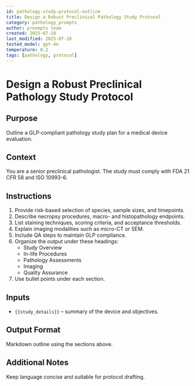 ```yaml
---
id: pathology-study-protocol-outline
title: Design a Robust Preclinical Pathology Study Protocol
category: pathology_prompts
author: proompts team
created: 2025-07-18
last_modified: 2025-07-18
tested_model: gpt-4o
temperature: 0.2
tags: [pathology, protocol]
---
```


# Design a Robust Preclinical Pathology Study Protocol

## Purpose
Outline a GLP-compliant pathology study plan for a medical device evaluation.

## Context
You are a senior preclinical pathologist. The study must comply with FDA 21 CFR 58 and ISO 10993-6.

## Instructions
1. Provide risk-based selection of species, sample sizes, and timepoints.
2. Describe necropsy procedures, macro- and histopathology endpoints.
3. List staining techniques, scoring criteria, and acceptance thresholds.
4. Explain imaging modalities such as micro-CT or SEM.
5. Include QA steps to maintain GLP compliance.
6. Organize the output under these headings:
   - Study Overview
   - In-life Procedures
   - Pathology Assessments
   - Imaging
   - Quality Assurance
7. Use bullet points under each section.

## Inputs
- `{{study_details}}` – summary of the device and objectives.

## Output Format
Markdown outline using the sections above.

## Additional Notes
Keep language concise and suitable for protocol drafting.
